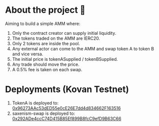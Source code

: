 # About the project 🍾

Aiming to build a simple AMM where: 
1. Only the contract creator can supply initial liquidity.
2. The tokens traded on the AMM are IERC20.
3. Only 2 tokens are inside the pool.
4. Any external actor can come to the AMM and swap token A to token B and vice versa.
5. The initial price is tokenASupplied / tokenBSupplied.
6. Any trade should move the price.
7.  A 0.5% fee is taken on each swap.

# Deployments (Kovan Testnet)
1. TokenA is deployed to:  [0x96273AAc53dED55e0cE26E7dd4d834662F163516](https://kovan.etherscan.io/address/0x96273AAc53dED55e0cE26E7dd4d834662F163516)
2. saxenism-swap is deployed to:  [0x292ADe4ccC74D415B85Ef899B8fcC9efD9B63C66](https://kovan.etherscan.io/address/0x292ade4ccc74d415b85ef899b8fcc9efd9b63c66)







